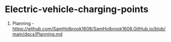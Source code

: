 # Electric-vehicle-charging-points

1. Planning - https://github.com/SamHolbrook1608/SamHolbrook1608.GitHub.io/blob/main/docs/Planning.md
